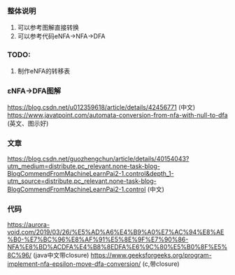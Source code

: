 ### 整体说明
1. 可以参考图解直接转换
2. 可以参考代码eNFA->NFA->DFA

### TODO:
1. 制作eNFA的转移表

### εNFA->DFA图解
https://blog.csdn.net/u012359618/article/details/42456771 (中文)
https://www.javatpoint.com/automata-conversion-from-nfa-with-null-to-dfa (英文、图示好)

### 文章
https://blog.csdn.net/guozhengchun/article/details/40154043?utm_medium=distribute.pc_relevant.none-task-blog-BlogCommendFromMachineLearnPai2-1.control&depth_1-utm_source=distribute.pc_relevant.none-task-blog-BlogCommendFromMachineLearnPai2-1.control (中文)

### 代码
https://aurora-void.com/2019/03/26/%E5%AD%A6%E4%B9%A0%E7%AC%94%E8%AE%B0-%E7%BC%96%E8%AF%91%E5%8E%9F%E7%90%86-NFA%E8%BD%ACDFA%E4%B8%8EDFA%E6%9C%80%E5%B0%8F%E5%8C%96/ (java中文带closure)
https://www.geeksforgeeks.org/program-implement-nfa-epsilon-move-dfa-conversion/ (c,带closure)

